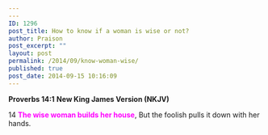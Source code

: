 ```yaml
---
---
ID: 1296
post_title: How to know if a woman is wise or not?
author: Praison
post_excerpt: ""
layout: post
permalink: /2014/09/know-woman-wise/
published: true
post_date: 2014-09-15 10:16:09
---
```

<strong>Proverbs 14:1</strong>
<strong> New King James Version (NKJV)</strong>

14 <span style="color: #ff00ff;"><strong>The wise woman builds her house</strong></span>,
But the foolish pulls it down with her hands.